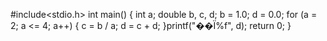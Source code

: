 #include<stdio.h>
int main() {
	int a;
	double b, c, d;
	b = 1.0;
	d = 0.0;
	for (a = 2; a <= 4; a++) {
		c = b / a;
		d = c + d;
	}printf("��Ϊ%f", d);
	return 0;
}
